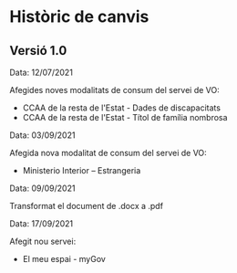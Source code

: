 # Històric de canvis

## Versió 1.0

Data: 12/07/2021

Afegides noves modalitats de consum del servei de VO:

* CCAA de la resta de l'Estat - Dades de discapacitats
* CCAA de la resta de l'Estat - Títol de família nombrosa

Data: 03/09/2021

Afegida nova modalitat de consum del servei de VO:

* Ministerio Interior – Estrangeria 

Data: 09/09/2021

Transformat el document de .docx a .pdf

Data: 17/09/2021

Afegit nou servei:

* El meu espai - myGov 


